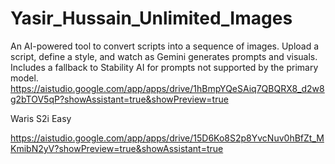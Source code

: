 # Yasir_Hussain_Unlimited_Images
An AI-powered tool to convert scripts into a sequence of images. Upload a script, define a style, and watch as Gemini generates prompts and visuals. Includes a fallback to Stability AI for prompts not supported by the primary model.
https://aistudio.google.com/app/apps/drive/1hBmpYQeSAiq7QBQRX8_d2w8g2bTOV5qP?showAssistant=true&showPreview=true







Waris S2i Easy


https://aistudio.google.com/app/apps/drive/15D6Ko8S2p8YvcNuv0hBfZt_MKmibN2yV?showPreview=true&showAssistant=true
